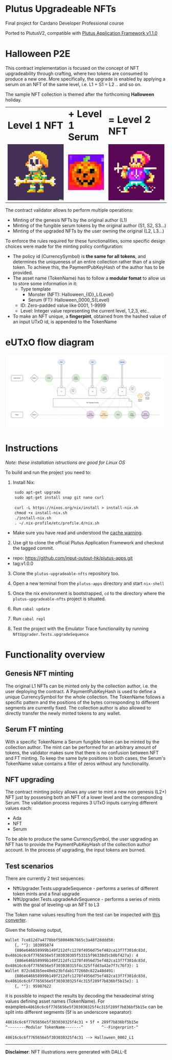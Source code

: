 # Plutus Upgradeable NFTs
Final project for Cardano Developer Professional course

Ported to PlutusV2, compatible with [Plutus Application Framework v1.1.0](https://github.com/input-output-hk/plutus-apps/releases/tag/v1.1.0)  

# Halloween P2E
This contract implementation is focused on the concept of NFT upgradeability through crafting, where two tokens are consumed to produce a new one.
More specifically, the upgrade is enabled by applying a serum on an NFT of the same level, i.e. L1 + S1 = L2 .. and so on.

The sample NFT collection is themed after the forthcoming **Halloween** holiday.

<table border="0">
 <tr>
    <td><b style="font-size:30px">Level 1 NFT</b></td>
    <td><b style="font-size:30px">+ Level 1 Serum</b></td>
   <td><b style="font-size:30px">= Level 2 NFT</b></td>
 </tr>
 <tr>
    <td><img src="https://github.com/zakhard90/plutus-upgradeable-nfts/blob/main/SkeletonWarrior_L1.png"></td>
    <td><img width="250px" height="auto" src="https://github.com/zakhard90/plutus-upgradeable-nfts/blob/main/SerumToken.png"></td>
    <td><img src="https://github.com/zakhard90/plutus-upgradeable-nfts/blob/main/SkeletonWarrior_L2.png"></td>
 </tr>
</table>

The contract validator allows to perform multiple operations:
 - Minting of the genesis NFTs by the original author (L1)
 - Minting of the fungible serum tokens by the original author (S1, S2, S3...)
 - Minting of the upgraded NFTs by the user owning the original (L2, L3...)

To enforce the rules required for these functionalities, some specific design choices were made for the minting policy configuration:
- The policy id (CurrencySymbol) is **the same for all tokens**, and determines the uniqueness of an entire collection rather than of a single token. To achieve this, the PaymentPubKeyHash of the author has to be provided.
- The asset name (TokenName) has to follow a **modular fomat** to allow us to store some information in it: 
  - Type template
    - Monster (NFT): Halloween_{ID}_L{Level}
    - Serum (FT):    Halloween_0000_S{Level}
  - ID: Zero-padded value like 0001, 1-9999
  - Level: Integer value representing the current level, 1,2,3, etc..
- To make an NFT unique, a **fingerpint**, obtained from the hashed value of an input UTxO id, is appended to the TokenName

# eUTxO flow diagram
![Visual representation of the UTxO flow](https://github.com/zakhard90/plutus-upgradeable-nfts/blob/main/NftUpgrader.png)

# Instructions

*Note: these installation istructions are good for Linux OS*

To build and run the project you need to:

1. Install Nix:

``` sudo apt-get update
    sudo apt-get upgrade
    sudo apt-get install snap git nano curl
       
    curl -L https://nixos.org/nix/install > install-nix.sh
    chmod +x install-nix.sh
    ./install-nix.sh
    . ~/.nix-profile/etc/profile.d/nix.sh 
```         
 
- Make sure you have read and understood the [cache warning](https://github.com/input-output-hk/plutus-apps#cache-warning).  

2. Use git to clone the official Plutus Application Framework and checkout the tagged commit.
  - repo: https://github.com/input-output-hk/plutus-apps.git
  - tag:v1.0.0

3. Clone the `plutus-upgradeable-nfts` repository too.

4. Open a new terminal from the `plutus-apps` directory and start `nix-shell`

5. Once the nix environment is bootstrapped, `cd` to the directory where the `plutus-upgradeable-nfts` project is situated.

6. Run `cabal update`

7. Run `cabal repl`

8. Test the project with the Emulator Trace functionality by running `NftUpgrader.Tests.upgradeSequence`

# Functionality overview

## Genesis NFT minting
The original L1 NFTs can be minted only by the collection author, i.e. the user deploying the contract. A PaymentPubKeyHash is used to define a unique CurrencySymbol for the whole collection. The TokenName follows a specific pattern and the positions of the bytes corresponding to different segments are currently fixed. The collection author is also allowed to directly transfer the newly minted tokens to any wallet.

## Serum FT minting
With a specific TokenName a Serum fungible token can be minted by the collection author. The mint can be performed for an arbitrary amount of tokens, the validator makes sure that there is no confusion between NFT and FT minting. To keep the same byte positions in both cases, the Serum's TokenName value contains a filler of zeros without any functionality.

## NFT upgrading
The contract minting policy allows any user to mint a new non genesis (L2+) NFT just by possesing both an NFT of a lower level and the corresponding Serum. The validation process requires 3 UTxO inputs carrying different values each:
- Ada
- NFT
- Serum

To be able to produce the same CurrencySymbol, the user upgrading an NFT has to provide the PaymentPubKeyHash of the collection author account. In the process of upgrading, the input tokens are burned.

## Test scenarios
There are currently 2 test sequences:
- NftUpgrader.Tests.upgradeSequence - performs a series of different token mints and a final upgrade
- NftUpgrader.Tests.upgradeAdvSequence - performs a series of mints with the goal of leveling-up an NFT to L3

The Token name values resulting from the test can be inspected with [this converter](https://dencode.com/en/string/hex).

Given the following output,

```
Wallet 7ce812d7a4770bbf58004067665c3a48f28ddd58: 
    {, ""}: 103995874
    {886e646b58999b149f212dfc1278f4956d75ef482ca13f7f301dc83d, 0x48616c6c6f7765656e5f303030305f53315f96338d5cb0bf427a}: 4
    {886e646b58999b149f212dfc1278f4956d75ef482ca13f7f301dc83d, 0x48616c6c6f7765656e5f303030315f4c325ffdd3a42e7f7c76f3}: 1
Wallet 872cb83b5ee40eb23bfdab1772660c822a48d491: 
    {886e646b58999b149f212dfc1278f4956d75ef482ca13f7f301dc83d, 0x48616c6c6f7765656e5f303030325f4c315f289f7b836bf5b15e}: 1
    {, ""}: 95987622
```
it is possible to inspect the results by decoding the hexadecimal string values defining asset names (TokenName).
For example`0x48616c6c6f7765656e5f303030325f4c315f289f7b836bf5b15e` can be split into different segments (5f is an underscore separator):

```
48616c6c6f7765656e5f303030325f4c31 + 5f + 289f7b836bf5b15e
^--------Modular TokenName-------^        ^--Fingerprint-^

48616c6c6f7765656e5f303030325f4c31 --> Halloween_0002_L1
```

---

**Disclaimer**: NFT illustrations were generated with DALL-E
